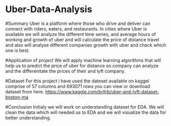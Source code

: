 # Uber-Data-Analysis
#Summary 
Uber is a platform where those who drive and deliver can connect with riders, eaters, and restaurants. In cities where Uber is available we will analyze the different time series, and average hours of working and growth of uber and will calculate the price of distance travel and also will analyse different companies growth with uber and check which one is best. 

#Application of project
We will apply machine learning algorithms that will help us to predict the price of uber for distance so company can analyze and the differenitate the prices of their and lyft company.

#Dataset
For this project i have used the dateset available on kaggel comprise of 57 columns and 693071 rows you can view or download dataset from here. https://www.kaggle.com/brllrb/uber-and-lyft-dataset-boston-ma

#Conclusion 
Initialy we will work on understanding dataset for EDA. We will clean the data which will needed us to EDA and we will visualize the data for better understanding. 
